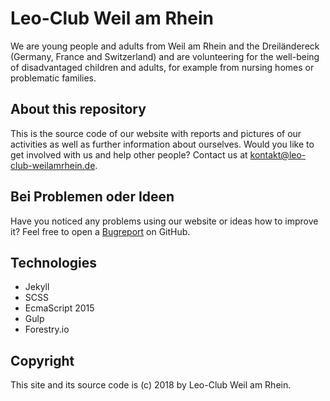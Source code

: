 # Leo-Club Weil am Rhein

We are young people and adults from Weil am Rhein and the Dreiländereck (Germany, France and Switzerland) and are volunteering for the well-being of disadvantaged children and adults, for example from nursing homes or problematic families.

## About this repository

This is the source code of our website with reports and pictures of our activities as well as further information about ourselves. Would you like to get involved with us and help other people? Contact us at [kontakt@leo-club-weilamrhein.de](mailto:kontakt@leo-club-weilamrhein.de).

## Bei Problemen oder Ideen

Have you noticed any problems using our website or ideas how to improve it? Feel free to open a [Bugreport](https://github.com/andreasremdt/leo-club/issues) on GitHub.

## Technologies

* Jekyll
* SCSS
* EcmaScript 2015
* Gulp
* Forestry.io

## Copyright

This site and its source code is (c) 2018 by Leo-Club Weil am Rhein.